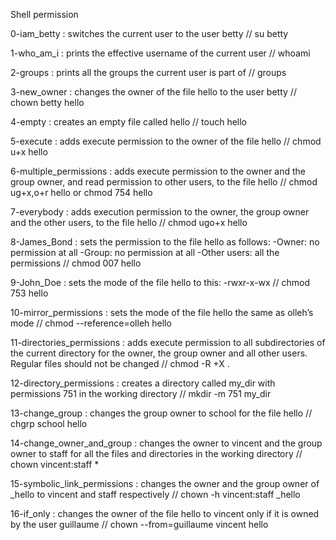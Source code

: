 Shell permission

0-iam_betty : switches the current user to the user betty // su betty

1-who_am_i : prints the effective username of the current user // whoami

2-groups : prints all the groups the current user is part of // groups

3-new_owner : changes the owner of the file hello to the user betty // chown betty hello

4-empty : creates an empty file called hello // touch hello

5-execute : adds execute permission to the owner of the file hello // chmod u+x hello

6-multiple_permissions : adds execute permission to the owner and the group owner, and read permission to other users, to the file hello // chmod ug+x,o+r hello or chmod 754 hello

7-everybody : adds execution permission to the owner, the group owner and the other users, to the file hello // chmod ugo+x hello

8-James_Bond : sets the permission to the file hello as follows: -Owner: no permission at all -Group: no permission at all -Other users: all the permissions // chmod 007 hello

9-John_Doe : sets the mode of the file hello to this: -rwxr-x-wx // chmod 753 hello

10-mirror_permissions : sets the mode of the file hello the same as olleh’s mode // chmod --reference=olleh hello

11-directories_permissions : adds execute permission to all subdirectories of the current directory for the owner, the group owner and all other users. Regular files should not be changed // chmod -R +X .

12-directory_permissions : creates a directory called my_dir with permissions 751 in the working directory // mkdir -m 751 my_dir

13-change_group : changes the group owner to school for the file hello // chgrp school hello

14-change_owner_and_group : changes the owner to vincent and the group owner to staff for all the files and directories in the working directory // chown vincent:staff *

15-symbolic_link_permissions : changes the owner and the group owner of _hello to vincent and staff respectively // chown -h vincent:staff _hello

16-if_only : changes the owner of the file hello to vincent only if it is owned by the user guillaume // chown --from=guillaume vincent hello
